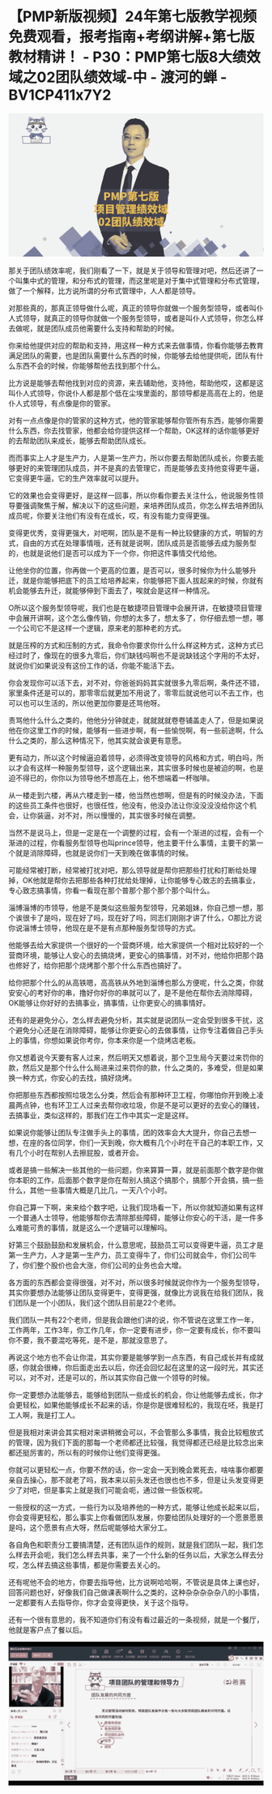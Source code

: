 # 【PMP新版视频】24年第七版教学视频免费观看，报考指南+考纲讲解+第七版教材精讲！ - P30：PMP第七版8大绩效域之02团队绩效域-中 - 渡河的蝉 - BV1CP411x7Y2

![](img/98e1699695b30129dbf4a23b2a832786_0.png)

那关于团队绩效率呢，我们刚看了一下，就是关于领导和管理对吧，然后还讲了一个叫集中式的管理，和分布式的管理，而这里呢是对于集中式管理和分布式管理，做了一个解释，比方说所谓的分布式管理中，人人都是领导。

对那些真的，那真正领导做什么呢，真正的领导你就做一个服务型领导，或者叫仆人式领导，就真正的领导你就做一个服务型领导，或者是叫仆人式领导，你怎么样去做呢，就是团队成员他需要什么支持和帮助的时候。

你来给他提供对应的帮助和支持，用这样一种方式来去做事情，你看你能够去教育满足团队的需要，也是团队需要什么东西的时候，你能够去给他提供呃，团队有什么东西不会的时候，你能够帮他去找到那个什么。

比方说是能够去帮他找到对应的资源，来去辅助他，支持他，帮助他哎，这都是这叫仆人式领导，你说仆人都是那个低在尘埃里面的，那领导都是高高在上的，他是仆人式领导，有点像是你的管家。

对有一点点像是你的管家的这种方式，他的管家能够帮你管所有东西，能够你需要什么东西，你去找管家，他都会给你提供这样一个帮助，OK这样的话你能够更好的去帮助团队来成长，能够去帮助团队成长。

而而事实上人才是生产力，人是第一生产力，所以你要去帮助团队成长，你要去能够更好的来管理团队成员，并不是真的去管理它，而是能够去支持他变得更牛逼，它变得更牛逼，它的生产效率就可以提升。

它的效果也会变得更好，是这样一回事，所以你看你要去关注什么，他说服务性领导要强调聚焦于解，解决以下的这些问题，来培养团队成员，你怎么样去培养团队成员呢，你要关注他们有没有在成长，哎，有没有能力变得更强。

变得更优秀，变得更强大，对吧啊，团队是不是有一种比较健康的方式，明智的方式，自由的方式在处理事情哦，还有就是说啊，团队成员是否能够去成为服务型的，也就是说他们是否可以成为下一个你，你把这件事情交代给他。

让他坐你的位置，你再做一个更高的位置，是否可以，很多时候你为什么能够升迁，就是你能够把底下的员工给培养起来，你能够把下面人拔起来的时候，你就有机会能够去升迁，就能够伸到下面去了，唉就会是这样一种情况。

O所以这个服务型领导呢，我们也是在敏捷项目管理中会展开讲，在敏捷项目管理中会展开讲啊，这个怎么像传销，你想的太多了，想太多了，你仔细去想一想，哪一个公司它不是这样一个逻辑，原来老的那种老的方式。

就是压榨的方式和压制的方式，我命令你要求你什么什么样这种方式，这种方式已经过时了，像现在的很多九零后，你们缺钱吗啊也不是说缺钱这个字用的不太好，就说你们如果说没有这份工作的话，你能不能活下去。

你会发现你可以活下去，对不对，你爸爸妈妈其实就很多九零后啊，条件还不错，家里条件还是可以的，那零零后就更加不用说了，零零后就说他可以不去工作，也可以也可以生活的，所以他更加你要是还骂他呀。

责骂他什么什么之类的，他他分分钟就走，就就就就卷卷铺盖走人了，但是如果说他在你这里工作的时候，能够有一些进步啊，有一些愉悦啊，有一些前途啊，什么什么之类的，那么这种情况下，他其实就会诶更有意愿。

更有动力，所以这个时候逼迫着领导，必须得改变领导的风格和方式，明白吗，所以才会有这样一种服务型领导，这个逻辑出来，其实很多时候也是被迫的啊，也是迫不得已的，你你以为领导他不想高在上，他不想端着一杯咖啡。

从一楼走到六楼，再从六楼走到一楼，他当然也想啊，但是有的时候没办法，下面的这些员工条件也很好，也很任性，他没有，他没办法让你没没没没给你这个机会，让你装逼，对不对，所以慢慢的，其实很多时候在调整。

当然不是说马上，但是一定是在一个调整的过程，会有一个渐进的过程，会有一个渐进的过程，你看服务型领导也叫prince领导，他主要干什么事情，主要干的第一个就是消除障碍，也就是说你们一天到晚在做事情的时候。

可能经常被打断，经常被打扰对吧，那么领导就是帮你把那些打扰和打断给处理掉，OK他就是帮你去把那些各种打扰给处理掉，让你能够专心致志的去搞事业，专心致志搞事情，你看一看现在那个普那个那个那个那个叫什么。

淄博淄博的市领导，他是不是类似这些服务型领导，兄弟姐妹，你自己想一想，那个诶很卡了是吗，现在好了吗，现在好了吗，同志们刚刚才讲了什么，O那比方说你说淄博士领导，他现在是不是有点那种服务型领导的方式。

他能够去给大家提供一个很好的一个营商环境，给大家提供一个相对比较好的一个营商环境，能够让人安心的去搞烧烤，更安心的搞事情，对不对，他给你把那个路也修好了，给你把那个烧烤那个那个什么东西也搞好了。

给你把那个什么的从高铁嗯，高高铁从外地到淄博也那么方便呢，什么之类，你就安安心的考好你的串，撸好你好你的串就可以了，是不是他在帮你去消除障碍，OK能够让你好好的去搞事业，搞事情，让你更安心的搞事情好。

还有的是避免分心，怎么样去避免分析，其实就是说团队一定会受到很多干扰，这个避免分心还是在消除障碍，能够让你更安心的去做事情，让你专注着做自己手头上的事情，你想如果说你考你，你本来你是一个烧烤店老板。

你又想着说今天要有客人过来，然后明天又想着说，那个卫生局今天要过来罚你的款，然后又是那个什么什么局进来过来罚你的款，什么之类的，多难受，但是如果换一种方式，你安心的去找，搞好烧烤。

你把那些东西都按照垃圾怎么分类，然后会有那种环卫工程，你哪怕你开到晚上凌晨两点钟，也有环卫工人过来去帮你收垃圾，你是不是可以更好的去安心的赚钱，去搞事业，类似这样的，那我们在工作中其实一定是这样。

如果说你能够让团队专注做手头上的事情，团的效率会大大提升，你自己去想一想，在座的各位同学，你们一天到晚，你大概有几个小时在干自己的本职工作，又有几个小时在帮别人去擦屁股，或者开会。

或者是搞一些解决一些其他的一些问题，你来算算一算，就是前面那个数字是你做你本职的工作，后面那个数字是你在帮别人搞这个搞那个，搞那个开会搞，搞一些什么，其他一些事情大概是几比几，一天八个小时。

你自己算一下啊，来来给个数字吧，让我们现场看一下，所以你就知道如果有这样一个普通人士领导，他能够帮你去清除那些障碍，能够让你安心的干活，是一件多么难能可贵的事情，就是这么一个逻辑可以理解吗。

好第三个鼓励鼓励和发展机会，什么意思呢，鼓励员工可以变得更牛逼，员工才是第一生产力，人才是第一生产力，员工变得牛了，你们公司就会牛，你们公司牛了，你们整个股价也会大涨，你们公司的业务也会大增。

各方面的东西都会变得很强，对不对，所以很多时候就说你作为一个服务型领导，其实你要想办法能够让团队变得更牛，变得更强，就像比方说我在给我们团队，我们团队是一个小团队，我们这个团队目前是22个老师。

我们团队一共有22个老师，但是我会跟他们讲的说，你不管说在这里工作一年，工作两年，工作3年，你工作几年，你一定要有进步，你一定要有成长，你不要叫你不要，我不要混吃等死，是不是，那就没意思了。

再说这个地方也不会让你混，其实你要是能够学到一点东西，有自己成长并有成就感，你就会很棒，你后面走出去以后，你还会回忆起在这里的这一段时光，其实还可以，对不对，还是可以的，所以其实你自己做一个领导的时候。

你一定要想办法能够去，能够给到团队一些成长的机会，你让他能够去成长，你才会更轻松，如果他能够成长不起来的话，你是你是很难轻松的，我现在呸，我是打工人啊，我是打工人。

但是我相对来讲会其实相对来讲稍微会可以，不会管那么多事情，我会比较粗放式的管理，因为我们下面的那每一个老师都还比较强，我觉得都还已经是比较念出来都还挺厉害的，所以有的时候你让他们变得更强。

你就可以更轻松一点，你要不然的话，你一定会一天到晚会累死去，啥啥事你都要亲自去操心，那不就老了吗，我本来以前头发还也很也也不多，但是让头发变得更少了对吧，但是事实上就是我们可能会呃，通过做一些饭权呢。

一些授权的这一方式，一些行为以及培养他的一种方式，能够让他成长起来以后，你会变得更轻松，那么事实上你看做团队发展，你要给团队处理好的一个愿景愿景是吗，这个愿景有点大呀，然后呢能够给大家分工。

各自角色和职责分工要搞清楚，还有团队运作的规则，就是我们团队一起，我们怎么样去开会呃，我们怎么样去共事，来了一个什么新的任务以后，大家怎么样去分哎，怎么样去搞这些事情，都是你需要去关心的。

还有呢他不会的地方，你要去指导他，比方说啊哈哈啊，不管说是具体上课也好，回答问题也好，好像我们自己做课表啊什么之类的，这种杂杂杂杂杂八的小事情，一定都要有人去指导你，你才会变得更快，关于这个指导。

还有一个很有意思的，我不知道你们有没有看过最近的一条视频，就是一个餐厅，他就是客户点了餐以后。

![](img/98e1699695b30129dbf4a23b2a832786_2.png)